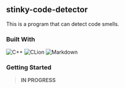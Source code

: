 ## stinky-code-detector
This is a program that can detect code smells. 

### Built With
![C++](https://img.shields.io/badge/c++-%2300599C.svg?style=for-the-badge&logo=c%2B%2B&logoColor=white)
![CLion](https://img.shields.io/badge/CLion-black?style=for-the-badge&logo=clion&logoColor=white)
![Markdown](https://img.shields.io/badge/markdown-%23000000.svg?style=for-the-badge&logo=markdown&logoColor=white)

### Getting Started
>**IN PROGRESS**